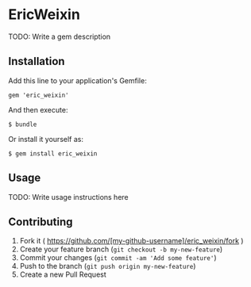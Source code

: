 # EricWeixin

TODO: Write a gem description

## Installation

Add this line to your application's Gemfile:

    gem 'eric_weixin'

And then execute:

    $ bundle

Or install it yourself as:

    $ gem install eric_weixin

## Usage

TODO: Write usage instructions here

## Contributing

1. Fork it ( https://github.com/[my-github-username]/eric_weixin/fork )
2. Create your feature branch (`git checkout -b my-new-feature`)
3. Commit your changes (`git commit -am 'Add some feature'`)
4. Push to the branch (`git push origin my-new-feature`)
5. Create a new Pull Request
